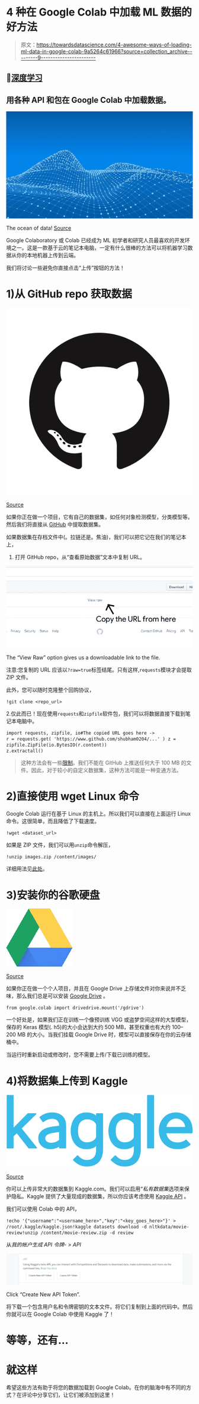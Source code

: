 # 4 种在 Google Colab 中加载 ML 数据的好方法

> 原文：<https://towardsdatascience.com/4-awesome-ways-of-loading-ml-data-in-google-colab-9a5264c61966?source=collection_archive---------9----------------------->

## 🤖[深度学习](https://equipintelligence.medium.com/list/deep-learning-techniques-methods-and-how-tos-01015cf5f917)

## 用各种 API 和包在 Google Colab 中加载数据。

![](img/dbb2ba95e558224c6ace8b513f912007.png)

The ocean of data! [Source](https://www.google.com/url?sa=i&source=images&cd=&cad=rja&uact=8&ved=2ahUKEwi35JXb8qXlAhWDmuYKHVEpCFQQjB16BAgBEAM&url=https%3A%2F%2Fwww.vertical-leap.uk%2Fblog%2Fwhat-is-data-storytelling%2F&psig=AOvVaw2ObcN8JEZJLtppSE56RBAA&ust=1571490805719285)

Google Colaboratory 或 Colab 已经成为 ML 初学者和研究人员最喜欢的开发环境之一。这是一款基于云的笔记本电脑，一定有什么很棒的方法可以将机器学习数据从你的本地机器上传到云端。

我们将讨论一些避免你直接点击“上传”按钮的方法！

# 1)从 GitHub repo 获取数据

![](img/b689d82fe8409461a465a20f8b293795.png)

[Source](https://www.google.com/url?sa=i&source=images&cd=&cad=rja&uact=8&ved=2ahUKEwiq_9f38aXlAhXQ7XMBHWy_CIMQjB16BAgBEAM&url=https%3A%2F%2Fgithub.com%2Flogos&psig=AOvVaw2FW5Y05GULPwHRFIrdFF5W&ust=1571490895792248)

如果你正在做一个项目，它有自己的数据集，如任何对象检测模型，分类模型等。然后我们将直接从 [GitHub](https://github.com/) 中提取数据集。

如果数据集在存档文件中(。拉链还是。焦油)，我们可以把它记在我们的笔记本上，

1.  打开 GitHub repo，从“查看原始数据”文本中复制 URL。

![](img/06341993a2ec9691399cb9dcf0ac2d0f.png)

The “View Raw” option gives us a downloadable link to the file.

注意:您复制的 URL 应该以`?raw=true`标签结尾。只有这样,`requests`模块才会提取 ZIP 文件。

此外，您可以随时克隆整个回购协议，

```
!git clone <repo_url>
```

2.仅此而已！现在使用`requests`和`zipfile`软件包，我们可以将数据直接下载到笔记本电脑中。

```
import requests, zipfile, io#The copied URL goes here ->
r = requests.get( 'https://www.github.com/shubham0204/...' ) z = zipfile.ZipFile(io.BytesIO(r.content))
z.extractall()
```

> 这种方法会有一些[限制](https://help.github.com/en/articles/conditions-for-large-files)。我们不能在 GitHub 上推送任何大于 100 MB 的文件。因此，对于较小的自定义数据集，这种方法可能是一种变通方法。

# 2)直接使用 wget Linux 命令

Google Colab 运行在基于 Linux 的主机上。所以我们可以直接在上面运行 Linux 命令。这很简单，而且降低了下载速度。

```
!wget <dataset_url>
```

如果是 ZIP 文件，我们可以用`unzip`命令解压，

```
!unzip images.zip /content/images/
```

详细用法见[此处](https://shapeshed.com/unix-wget/#targetText=What%20is%20the%20wget%20command,for%20downloads%20and%20viewing%20headers.)。

# 3)安装你的谷歌硬盘

![](img/5c13f2811df7b1b62cff82d75da026be.png)

[Source](https://www.google.com/url?sa=i&source=images&cd=&cad=rja&uact=8&ved=2ahUKEwipj5uX8qXlAhXFlOYKHc1UDoEQjB16BAgBEAM&url=https%3A%2F%2Fwww.google.com%2Fdrive%2F&psig=AOvVaw2D6loUSz1ETDrbelu2nwCL&ust=1571490962931298)

如果你正在做一个个人项目，并且在 Google Drive 上存储文件对你来说并不乏味，那么我们总是可以安装 [Google Drive](https://www.google.com/drive/) 。

```
from google.colab import drivedrive.mount('/gdrive')
```

一个好处是，如果我们正在训练一个像预训练 VGG 或盗梦空间这样的大型模型，保存的 Keras 模型(. h5)的大小会达到大约 500 MB，甚至权重也有大约 100–200 MB 的大小。当我们挂载 Google Drive 时，模型可以直接保存在你的云存储桶中。

当运行时重新启动或修改时，您不需要上传/下载已训练的模型。

# 4)将数据集上传到 Kaggle

![](img/85dc16334001488333bf43f158b8f284.png)

[Source](https://www.google.com/url?sa=i&source=images&cd=&cad=rja&uact=8&ved=2ahUKEwi3zYOi8qXlAhU14nMBHVxqCLsQjB16BAgBEAM&url=https%3A%2F%2Ftowardsdatascience.com%2Fhow-to-begin-competing-on-kaggle-bd9b5f32dbbc&psig=AOvVaw2r-m4PgZy8nbdnB1_OF7yH&ust=1571490975754898)

你可以上传非常大的数据集到 Kaggle.com。我们可以启用“*私有数据集*选项来保护隐私。Kaggle 提供了大量现成的数据集，所以你应该考虑使用 [Kaggle API](https://github.com/Kaggle/kaggle-api) 。

我们可以使用 Colab 中的 API，

```
!echo '{"username":"<username_here>","key":"<key_goes_here>"}' > /root/.kaggle/kaggle.json!kaggle datasets download -d nltkdata/movie-review!unzip /content/movie-review.zip -d review
```

从*我的帐户生成 API 令牌- > API*

![](img/8d41b9198455f2ce90a397ca5f7442a9.png)

Click “Create New API Token”.

将下载一个包含用户名和令牌密钥的文本文件。将它们复制到上面的代码中。然后你就可以在 Google Colab 中使用 Kaggle 了！

# 等等，还有…

# 就这样

希望这些方法有助于将您的数据加载到 Google Colab。在你的脑海中有不同的方式？在评论中分享它们，让它们被添加到这里！